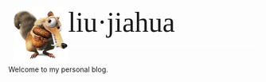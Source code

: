 <style>
    @import url("https://fonts.googleapis.com/css?family=Pacifico|Source+Sans+Pro:200,400");

    h1 {
        font-size: 4em;
        font-weight: 200;
        padding-bottom: 0.25em;
        border-bottom: solid 2px #ffffff;
        font-family: "Pacifico", cursive;
        text-transform: none;
        letter-spacing: 0;
    }

    #Logo {
        width: 110px;
        height: 110px;
        float: left;
        margin-left: 10px;
    }
</style>

<div>
    <img id="Logo" src="/images/Logo300.png" />
    <h1>liu&middot;jiahua</h1>
</div>
<p>Welcome to my personal blog.</p>